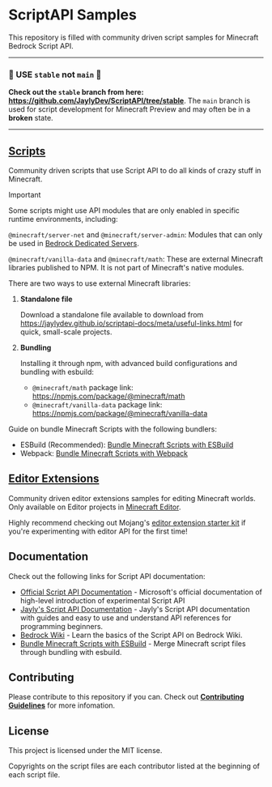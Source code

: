 # ScriptAPI Samples

This repository is filled with community driven script samples for Minecraft Bedrock Script API.

<hr/>

### 🔴 USE `stable` not `main` 🔴

**Check out the `stable` branch from here: https://github.com/JaylyDev/ScriptAPI/tree/stable**.
The `main` branch is used for script development for Minecraft Preview and may often be in a **broken** state.

<hr/>

## [Scripts](./scripts/)

  Community driven scripts that use Script API to do all kinds of crazy stuff in Minecraft.

> [!IMPORTANT]
> Some scripts might use API modules that are only enabled in specific runtime environments, including:
>
> `@minecraft/server-net` and `@minecraft/server-admin`: Modules that can only be used in [Bedrock Dedicated Servers](https://www.minecraft.net/en-us/download/server/bedrock).
>
> `@minecraft/vanilla-data` and `@minecraft/math`: These are external Minecraft libraries published to NPM. It is not part of Minecraft's native modules.

There are two ways to use external Minecraft libraries:

1. **Standalone file**

    Download a standalone file available to download from https://jaylydev.github.io/scriptapi-docs/meta/useful-links.html for quick, small-scale projects.

2. **Bundling**

    Installing it through npm, with advanced build configurations and bundling with esbuild:

    - `@minecraft/math` package link: https://npmjs.com/package/@minecraft/math
    - `@minecraft/vanilla-data` package link: https://npmjs.com/package/@minecraft/vanilla-data

Guide on bundle Minecraft Scripts with the following bundlers:

- ESBuild (Recommended): [Bundle Minecraft Scripts with ESBuild](https://jaylydev.github.io/posts/bundle-minecraft-scripts-esbuild/)
- Webpack: [Bundle Minecraft Scripts with Webpack](https://jaylydev.github.io/posts/scripts-bundle-minecraft/)

## [Editor Extensions](./editorExtensions/)

Community driven editor extensions samples for editing Minecraft worlds. Only available on Editor projects in [Minecraft Editor](https://github.com/mojang/minecraft-editor).

Highly recommend checking out Mojang's [editor extension starter kit](https://github.com/Mojang/minecraft-editor-extension-starter-kit) if you're experimenting with editor API for the first time!

## Documentation

  Check out the following links for Script API documentation:

  - [Official Script API Documentation](https://learn.microsoft.com/en-us/minecraft/creator/scriptapi/) - Microsoft's official documentation of high-level introduction of experimental Script API
  - [Jayly's Script API Documentation](https://jaylydev.github.io/scriptapi-docs/) - Jayly's Script API documentation with guides and easy to use and understand API references for programming beginners.
  - [Bedrock Wiki](https://wiki.bedrock.dev/scripting/starting-scripts.html) - Learn the basics of the Script API on Bedrock Wiki.
  - [Bundle Minecraft Scripts with ESBuild](https://jaylydev.github.io/posts/bundle-minecraft-scripts-esbuild/) - Merge Minecraft script files through bundling with esbuild.

## Contributing

Please contribute to this repository if you can. Check out [**Contributing Guidelines**](./CONTRIBUTING.md) for more infomation.

## License

This project is licensed under the MIT license.

Copyrights on the script files are each contributor listed at the beginning of each script file.
